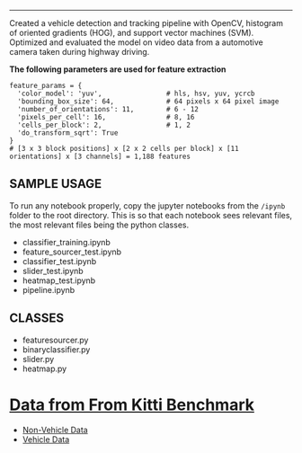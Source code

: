 ------

Created a vehicle detection and tracking pipeline with OpenCV, histogram of oriented gradients (HOG), and support vector machines (SVM). Optimized and evaluated the model on video data from a automotive camera taken during highway driving.

**The following parameters are used for feature extraction**

```
feature_params = {
  'color_model': 'yuv',                # hls, hsv, yuv, ycrcb
  'bounding_box_size': 64,             # 64 pixels x 64 pixel image
  'number_of_orientations': 11,        # 6 - 12
  'pixels_per_cell': 16,               # 8, 16
  'cells_per_block': 2,                # 1, 2
  'do_transform_sqrt': True
}
# [3 x 3 block positions] x [2 x 2 cells per block] x [11 orientations] x [3 channels] = 1,188 features
```


## SAMPLE USAGE

To run any notebook properly, copy the jupyter notebooks from the `/ipynb` folder to the root directory.
This is so that each notebook sees relevant files, the most relevant files being the python classes.

- classifier_training.ipynb
- feature_sourcer_test.ipynb
- classifier_test.ipynb
- slider_test.ipynb
- heatmap_test.ipynb
- pipeline.ipynb

## CLASSES
- featuresourcer.py
- binaryclassifier.py
- slider.py
- heatmap.py



# [Data from From Kitti Benchmark](http://www.cvlibs.net/datasets/kitti/eval_object.php?obj_benchmark=2d)
- [Non-Vehicle Data](https://www.dropbox.com/s/3kcbbvau7mnqzwe/non-vehicles.zip?dl=0)
- [Vehicle Data](https://www.dropbox.com/s/gwgvzm2ek9zx984/vehicles.zip?dl=0)
